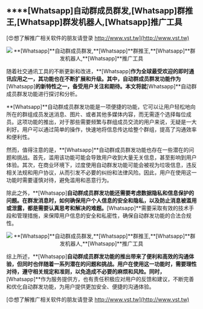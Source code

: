 ## ****[Whatsapp]**自动群成员群发,**[Whatsapp]**群推王,**[Whatsapp]**群发机器人,**[Whatsapp]**推广工具**

[😍想了解推广相关软件的朋友请登录 http://www.vst.tw](http://www.vst.tw)

 <center><img src="https://vst.tw/MP4/tuiguang/png/7.png" alt="**[Whatsapp]**自动群成员群发,**[Whatsapp]**群推王,**[Whatsapp]**群发机器人,**[Whatsapp]**推广工具"></center>

随着社交通讯工具的不断更新和改进，**[Whatsapp]**作为全球最受欢迎的即时通讯应用之一，其功能也在不断扩展和升级。其中，自动群成员群发功能作为**[Whatsapp]**的新特性之一，备受用户关注和期待。本文将就**[Whatsapp]**自动群成员群发功能进行探讨和分析。

**[Whatsapp]**自动群成员群发功能是一项便捷的功能，它可以让用户轻松地向所在的群组成员发送消息、图片、或者其他多媒体内容，而无需逐个选择每位成员。这项功能的推出，对于那些需要频繁与群组成员交流的用户来说，无疑是一大利好。用户可以通过简单的操作，快速地将信息传达给整个群组，提高了沟通效率和便利性。

然而，值得注意的是，**[Whatsapp]**自动群成员群发功能也存在一些潜在的问题和挑战。首先，滥用该功能可能会导致用户收到大量无关信息，甚至影响到用户体验。其次，在商业环境下，过度使用自动群发功能可能会被视为垃圾信息，违反相关法规和用户协议，从而引发不必要的纠纷和法律风险。因此，用户在使用这一功能时需要谨慎对待，避免滥用和恶意行为。

除此之外，**[Whatsapp]**自动群成员群发功能还需要考虑数据隐私和信息保护的问题。在群发消息时，如何确保用户个人信息的安全和隐私，以及防止消息被滥用或泄露，都是需要认真思考和解决的难题。**[Whatsapp]**需要采取有效的技术手段和管理措施，来保障用户信息的安全和私密性，确保自动群发功能的合法合规性。

 <center><img src="https://vst.tw/MP4/tuiguang/png/8.png" alt="**[Whatsapp]**自动群成员群发,**[Whatsapp]**群推王,**[Whatsapp]**群发机器人,**[Whatsapp]**推广工具"></center>

综上所述，**[Whatsapp]**自动群成员群发功能的推出带来了便利和高效的沟通体验，但同时也伴随着一系列潜在的问题和挑战。用户在使用这一功能时，需要理性对待，遵守相关规定和准则，以免造成不必要的麻烦和风险。同时，**[Whatsapp]**作为服务提供方，也有责任积极应对用户的反馈和建议，不断完善和优化自动群发功能，为用户提供更加安全、便捷的沟通体验。

[😍想了解推广相关软件的朋友请登录 http://www.vst.tw](http://www.vst.tw)



